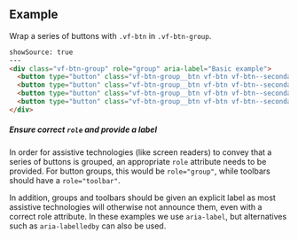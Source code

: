 ## Example

Wrap a series of buttons with `.vf-btn` in `.vf-btn-group`.

```html
showSource: true
---
<div class="vf-btn-group" role="group" aria-label="Basic example">
  <button type="button" class="vf-btn-group__btn vf-btn vf-btn--secondary">Left</button>
  <button type="button" class="vf-btn-group__btn vf-btn vf-btn--secondary">Middle</button>
  <button type="button" class="vf-btn-group__btn vf-btn vf-btn--secondary">Middle</button>
  <button type="button" class="vf-btn-group__btn vf-btn vf-btn--secondary">Right</button>
</div>
```

##### Ensure correct `role` and provide a label

In order for assistive technologies (like screen readers) to convey that a series of buttons is grouped, an appropriate `role` attribute needs to be provided. For button groups, this would be `role="group"`, while toolbars should have a `role="toolbar"`.

In addition, groups and toolbars should be given an explicit label as most assistive technologies will otherwise not announce them, even with a correct role attribute. In these examples we use `aria-label`, but alternatives such as `aria-labelledby` can also be used.